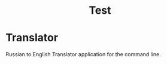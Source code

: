 <h1 align="center"> Test </h1>

# Translator
Russian to English Translator application for the command line.
